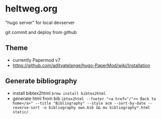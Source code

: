 # heltweg.org
"hugo server" for local devserver

git commit and deploy from github

## Theme
- currently Papermod v7
- https://github.com/adityatelange/hugo-PaperMod/wiki/Installation

## Generate bibliography
- install bibtex2html `brew install bibtex2html`
- generate html from bib `ibtex2html --footer "<a href="/">< Back to home</a>" --title "Bibliography" --style acm --sort-by-date --reverse-sort -o bibliography own.bib && mv bibliography*.html static/`